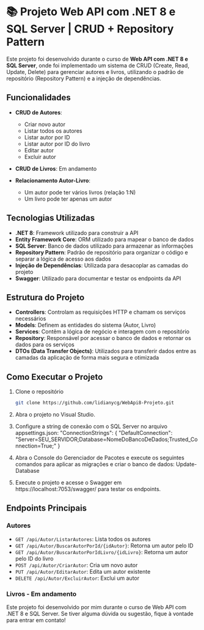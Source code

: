 # 📚 Projeto Web API com .NET 8 e SQL Server | CRUD + Repository Pattern

Este projeto foi desenvolvido durante o curso de **Web API com .NET 8 e SQL Server**, onde foi implementado um sistema de CRUD (Create, Read, Update, Delete) para gerenciar autores e livros, utilizando o padrão de repositório (Repository Pattern) e a injeção de dependências.


## Funcionalidades

- **CRUD de Autores**:
  - Criar novo autor
  - Listar todos os autores
  - Listar autor por ID
  - Listar autor por ID do livro
  - Editar autor
  - Excluir autor

- **CRUD de Livros**: Em andamento

- **Relacionamento Autor-Livro**:
  - Um autor pode ter vários livros (relação 1:N)
  - Um livro pode ter apenas um autor

## Tecnologias Utilizadas

- **.NET 8**: Framework utilizado para construir a API
- **Entity Framework Core**: ORM utilizado para mapear o banco de dados
- **SQL Server**: Banco de dados utilizado para armazenar as informações
- **Repository Pattern**: Padrão de repositório para organizar o código e separar a lógica de acesso aos dados
- **Injeção de Dependências**: Utilizada para desacoplar as camadas do projeto
- **Swagger**: Utilizado para documentar e testar os endpoints da API

## Estrutura do Projeto

- **Controllers**: Controlam as requisições HTTP e chamam os serviços necessários
- **Models**: Definem as entidades do sistema (Autor, Livro)
- **Services**: Contêm a lógica de negócio e interagem com o repositório
- **Repository**: Responsável por acessar o banco de dados e retornar os dados para os serviços
- **DTOs (Data Transfer Objects)**: Utilizados para transferir dados entre as camadas da aplicação de forma mais segura e otimizada

## Como Executar o Projeto

1. Clone o repositório
   ```bash
   git clone https://github.com/lidianycg/WebApi8-Projeto.git
2. Abra o projeto no Visual Studio.

3. Configure a string de conexão com o SQL Server no arquivo appsettings.json:
"ConnectionStrings": {
  "DefaultConnection": "Server=SEU_SERVIDOR;Database=NomeDoBancoDeDados;Trusted_Connection=True;"
}

4. Abra o Console do Gerenciador de Pacotes e execute os seguintes comandos para aplicar as migrações e criar o banco de dados:
Update-Database

5. Execute o projeto e acesse o Swagger em https://localhost:7053/swagger/ para testar os endpoints.


## Endpoints Principais

### Autores
- `GET /api/Autor/ListarAutores`: Lista todos os autores
- `GET /api/Autor/BuscarAutorPorId/{idAutor}`: Retorna um autor pelo ID
- `GET /api/Autor/BuscarAutorPorIdLivro/{idLivro}`: Retorna um autor pelo ID do livro
- `POST /api/Autor/CriarAutor`: Cria um novo autor
- `PUT /api/Autor/EditarAutor`: Edita um autor existente
- `DELETE /api/Autor/ExcluirAutor`: Exclui um autor

### Livros - Em andamento

Este projeto foi desenvolvido por mim durante o curso de Web API com .NET 8 e SQL Server. Se tiver alguma dúvida ou sugestão, fique à vontade para entrar em contato!
